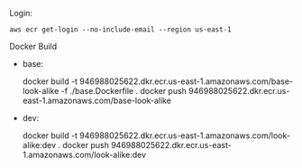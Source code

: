 Login:
    
    aws ecr get-login --no-include-email --region us-east-1
    
Docker Build
- base:

    
    docker build -t 946988025622.dkr.ecr.us-east-1.amazonaws.com/base-look-alike -f ./base.Dockerfile .
    docker push 946988025622.dkr.ecr.us-east-1.amazonaws.com/base-look-alike

- dev:

    
    docker build -t 946988025622.dkr.ecr.us-east-1.amazonaws.com/look-alike:dev .
    docker push 946988025622.dkr.ecr.us-east-1.amazonaws.com/look-alike:dev
